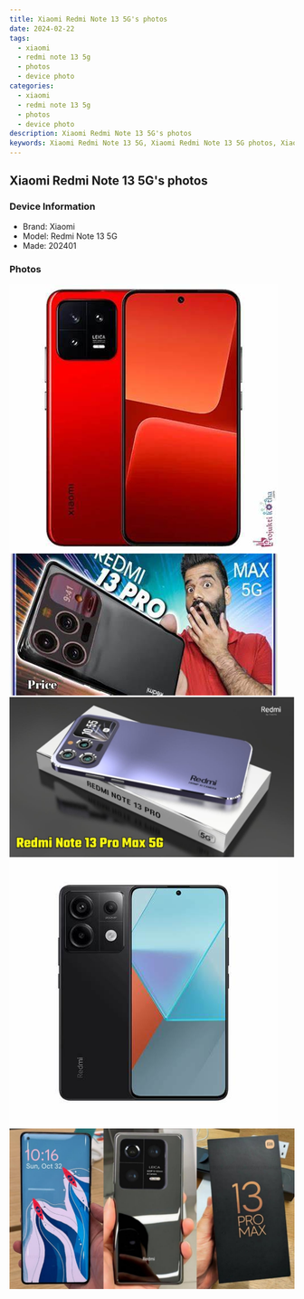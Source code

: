 ```yaml
---
title: Xiaomi Redmi Note 13 5G's photos
date: 2024-02-22
tags: 
  - xiaomi
  - redmi note 13 5g
  - photos
  - device photo
categories: 
  - xiaomi
  - redmi note 13 5g
  - photos
  - device photo
description: Xiaomi Redmi Note 13 5G's photos
keywords: Xiaomi Redmi Note 13 5G, Xiaomi Redmi Note 13 5G photos, Xiaomi Redmi Note 13 5G device photo
---
```


## Xiaomi Redmi Note 13 5G's photos

### Device Information

- Brand: Xiaomi
- Model: Redmi Note 13 5G
- Made: 202401

### Photos

![/images/best-assets/devices/xiaomi/xiaomi-redmi-note-13-5g/1.jpg](/images/best-assets/devices/xiaomi/xiaomi-redmi-note-13-5g/1.jpg)
![/images/best-assets/devices/xiaomi/xiaomi-redmi-note-13-5g/2.jpg](/images/best-assets/devices/xiaomi/xiaomi-redmi-note-13-5g/2.jpg)
![/images/best-assets/devices/xiaomi/xiaomi-redmi-note-13-5g/3.jpg](/images/best-assets/devices/xiaomi/xiaomi-redmi-note-13-5g/3.jpg)
![/images/best-assets/devices/xiaomi/xiaomi-redmi-note-13-5g/4.jpg](/images/best-assets/devices/xiaomi/xiaomi-redmi-note-13-5g/4.jpg)
![/images/best-assets/devices/xiaomi/xiaomi-redmi-note-13-5g/5.jpg](/images/best-assets/devices/xiaomi/xiaomi-redmi-note-13-5g/5.jpg)
